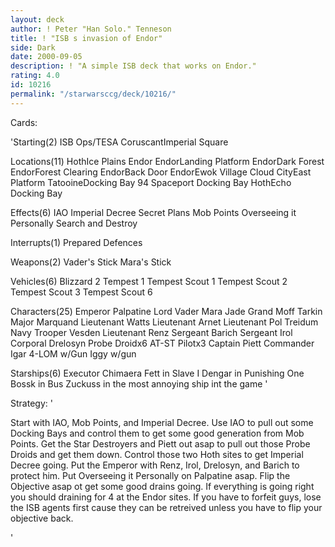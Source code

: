 ```yaml
---
layout: deck
author: ! Peter "Han Solo." Tenneson
title: ! "ISB s invasion of Endor"
side: Dark
date: 2000-09-05
description: ! "A simple ISB deck that works on Endor."
rating: 4.0
id: 10216
permalink: "/starwarsccg/deck/10216/"
---
```

Cards: 

'Starting(2)
ISB Ops/TESA
CoruscantImperial Square

Locations(11)
HothIce Plains
Endor
EndorLanding Platform
EndorDark Forest
EndorForest Clearing
EndorBack Door
EndorEwok Village
Cloud CityEast Platform
TatooineDocking Bay 94
Spaceport Docking Bay
HothEcho Docking Bay

Effects(6)
IAO
Imperial Decree
Secret Plans
Mob Points
Overseeing it Personally
Search and Destroy

Interrupts(1)
Prepared Defences

Weapons(2)
Vader's Stick
Mara's Stick

Vehicles(6)
Blizzard 2
Tempest 1
Tempest Scout 1
Tempest Scout 2
Tempest Scout 3
Tempest Scout 6

Characters(25)
Emperor Palpatine
Lord Vader
Mara Jade
Grand Moff Tarkin
Major Marquand
Lieutenant Watts
Lieutenant Arnet
Lieutenant Pol Treidum
Navy Trooper Vesden
Lieutenant Renz
Sergeant Barich
Sergeant Irol
Corporal Drelosyn
Probe Droidx6
AT-ST Pilotx3
Captain Piett
Commander Igar
4-LOM w/Gun
Iggy w/gun

Starships(6)
Executor
Chimaera
Fett in Slave I
Dengar in Punishing One
Bossk in Bus
Zuckuss in the most annoying ship int the game
'

Strategy: '

Start with IAO, Mob Points, and Imperial Decree.  Use IAO to pull out some Docking Bays and control them to get some good generation from Mob Points.  Get the Star Destroyers and Piett out asap to pull out those Probe Droids and get them down.  Control those two Hoth sites to get Imperial Decree going.  Put the Emperor with Renz, Irol, Drelosyn, and Barich to protect him.  Put Overseeing it Personally on Palpatine asap.  Flip the Objective asap ot get some good drains going.  If everything is going right you should draining for 4 at the Endor sites.  If you have to forfeit guys, lose the ISB agents first cause they can be retreived unless you have to flip your objective back.

'
